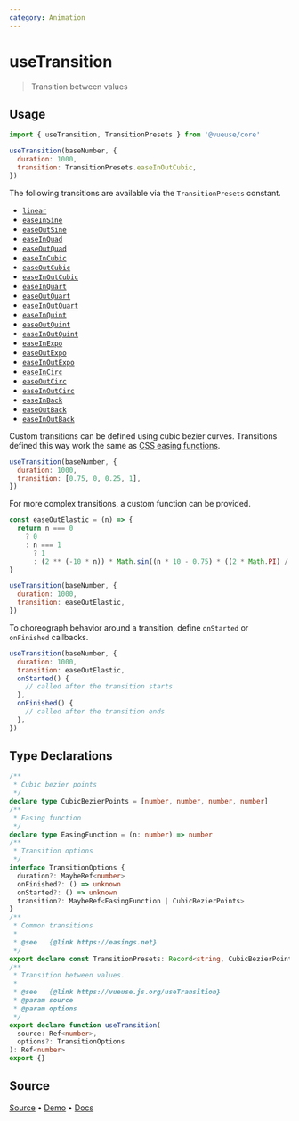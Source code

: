 ```yaml
---
category: Animation
---
```


<!--DEMO_STARTS-->
<script setup>
import Demo from './demo.vue'
</script>
<DemoContainer><Demo/></DemoContainer>
<!--DEMO_ENDS-->

<!--HEAD_STARTS--><!--HEAD_ENDS-->


# useTransition

> Transition between values

## Usage

```js
import { useTransition, TransitionPresets } from '@vueuse/core'

useTransition(baseNumber, {
  duration: 1000,
  transition: TransitionPresets.easeInOutCubic,
})
```

The following transitions are available via the `TransitionPresets` constant.

- [`linear`](https://cubic-bezier.com/#0,0,1,1)
- [`easeInSine`](https://cubic-bezier.com/#.12,0,.39,0)
- [`easeOutSine`](https://cubic-bezier.com/#.61,1,.88,1)
- [`easeInQuad`](https://cubic-bezier.com/#.11,0,.5,0)
- [`easeOutQuad`](https://cubic-bezier.com/#.5,1,.89,1)
- [`easeInCubic`](https://cubic-bezier.com/#.32,0,.67,0)
- [`easeOutCubic`](https://cubic-bezier.com/#.33,1,.68,1)
- [`easeInOutCubic`](https://cubic-bezier.com/#.65,0,.35,1)
- [`easeInQuart`](https://cubic-bezier.com/#.5,0,.75,0)
- [`easeOutQuart`](https://cubic-bezier.com/#.25,1,.5,1)
- [`easeInOutQuart`](https://cubic-bezier.com/#.76,0,.24,1)
- [`easeInQuint`](https://cubic-bezier.com/#.64,0,.78,0)
- [`easeOutQuint`](https://cubic-bezier.com/#.22,1,.36,1)
- [`easeInOutQuint`](https://cubic-bezier.com/#.83,0,.17,1)
- [`easeInExpo`](https://cubic-bezier.com/#.7,0,.84,0)
- [`easeOutExpo`](https://cubic-bezier.com/#.16,1,.3,1)
- [`easeInOutExpo`](https://cubic-bezier.com/#.87,0,.13,1)
- [`easeInCirc`](https://cubic-bezier.com/#.55,0,1,.45)
- [`easeOutCirc`](https://cubic-bezier.com/#0,.55,.45,1)
- [`easeInOutCirc`](https://cubic-bezier.com/#.85,0,.15,1)
- [`easeInBack`](https://cubic-bezier.com/#0.12,0,0.39,0)
- [`easeOutBack`](https://cubic-bezier.com/#.34,1.56,.64,1)
- [`easeInOutBack`](https://cubic-bezier.com/#.68,-.6,.32,1.6)

Custom transitions can be defined using cubic bezier curves. Transitions defined this way work the same as [CSS easing functions](https://developer.mozilla.org/en-US/docs/Web/CSS/easing-function).

```js
useTransition(baseNumber, {
  duration: 1000,
  transition: [0.75, 0, 0.25, 1],
})
```

For more complex transitions, a custom function can be provided.

```js
const easeOutElastic = (n) => {
  return n === 0
    ? 0
    : n === 1
      ? 1
      : (2 ** (-10 * n)) * Math.sin((n * 10 - 0.75) * ((2 * Math.PI) / 3)) + 1
}

useTransition(baseNumber, {
  duration: 1000,
  transition: easeOutElastic,
})
```

To choreograph behavior around a transition, define `onStarted` or `onFinished` callbacks.

```js
useTransition(baseNumber, {
  duration: 1000,
  transition: easeOutElastic,
  onStarted() {
    // called after the transition starts
  },
  onFinished() {
    // called after the transition ends
  },
})
```


<!--FOOTER_STARTS-->
## Type Declarations

```typescript
/**
 * Cubic bezier points
 */
declare type CubicBezierPoints = [number, number, number, number]
/**
 * Easing function
 */
declare type EasingFunction = (n: number) => number
/**
 * Transition options
 */
interface TransitionOptions {
  duration?: MaybeRef<number>
  onFinished?: () => unknown
  onStarted?: () => unknown
  transition?: MaybeRef<EasingFunction | CubicBezierPoints>
}
/**
 * Common transitions
 *
 * @see   {@link https://easings.net}
 */
export declare const TransitionPresets: Record<string, CubicBezierPoints>
/**
 * Transition between values.
 *
 * @see   {@link https://vueuse.js.org/useTransition}
 * @param source
 * @param options
 */
export declare function useTransition(
  source: Ref<number>,
  options?: TransitionOptions
): Ref<number>
export {}
```

## Source

[Source](https://github.com/antfu/vueuse/blob/master/packages/core/useTransition/index.ts) • [Demo](https://github.com/antfu/vueuse/blob/master/packages/core/useTransition/demo.vue) • [Docs](https://github.com/antfu/vueuse/blob/master/packages/core/useTransition/index.md)


<!--FOOTER_ENDS-->